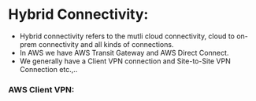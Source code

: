 # Hybrid Connectivity:

- Hybrid connectivity refers to the mutli cloud connectivity, cloud to on-prem connectivity and all kinds of connections.
- In AWS we have AWS Transit Gateway and AWS Direct Connect.
- We generally have a Client VPN connection and Site-to-Site VPN Connection etc.,..


### AWS Client VPN:

